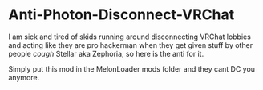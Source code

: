 # Anti-Photon-Disconnect-VRChat
I am sick and tired of skids running around disconnecting VRChat lobbies and acting like they are pro hackerman when they get given stuff by other people *cough* Stellar aka Zephoria, so here is the anti for it. 


Simply put this mod in the MelonLoader mods folder and they cant DC you anymore.
